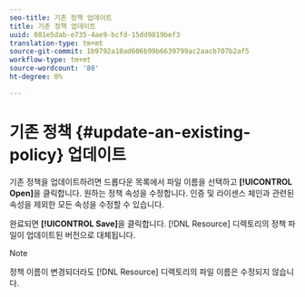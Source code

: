 ```yaml
---
seo-title: 기존 정책 업데이트
title: 기존 정책 업데이트
uuid: 081e5dab-e735-4ae9-bcfd-15dd9819bef3
translation-type: tm+mt
source-git-commit: 1b9792a10ad606b99b6639799ac2aacb707b2af5
workflow-type: tm+mt
source-wordcount: '80'
ht-degree: 0%

---
```



# 기존 정책 {#update-an-existing-policy} 업데이트

기존 정책을 업데이트하려면 드롭다운 목록에서 파일 이름을 선택하고 **[!UICONTROL Open]**&#x200B;을 클릭합니다. 원하는 정책 속성을 수정합니다. 인증 및 라이센스 체인과 관련된 속성을 제외한 모든 속성을 수정할 수 있습니다.

완료되면 **[!UICONTROL Save]**&#x200B;을 클릭합니다. [!DNL Resource] 디렉토리의 정책 파일이 업데이트된 버전으로 대체됩니다.

>[!NOTE]
>
>정책 이름이 변경되더라도 [!DNL Resource] 디렉토리의 파일 이름은 수정되지 않습니다.

